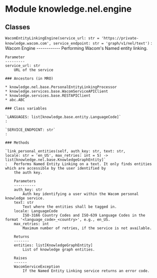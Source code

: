 Module knowledge.nel.engine
===========================

Classes
-------

`WacomEntityLinkingEngine(service_url: str = 'https://private-knowledge.wacom.com', service_endpoint: str = 'graph/v1/nel/text')`
:   Wacom Engine
    ------------
    Performing Wacom's Named entity linking.
    
    Parameter
    ---------
    service_url: str
        URL of the service

    ### Ancestors (in MRO)

    * knowledge.nel.base.PersonalEntityLinkingProcessor
    * knowledge.services.base.WacomServiceAPIClient
    * knowledge.services.base.RESTAPIClient
    * abc.ABC

    ### Class variables

    `LANGUAGES: list[knowledge.base.entity.LanguageCode]`
    :

    `SERVICE_ENDPOINT: str`
    :

    ### Methods

    `link_personal_entities(self, auth_key: str, text: str, locale: str = 'en_US', max_retries: int = 5) ‑> list[knowledge.nel.base.KnowledgeGraphEntity]`
    :   Performs Named Entity Linking on a text. It only finds entities which are accessible by the user identified by
        the auth key.
        
        Parameters
        ----------
        auth_key: str
            Auth key identifying a user within the Wacom personal knowledge service.
        text: str
            Text where the entities shall be tagged in.
        locale: LanguageCode
            ISO-3166 Country Codes and ISO-639 Language Codes in the format '<language_code>_<country>', e.g., en_US.
        max_retries: int
            Maximum number of retries, if the service is not available.
        
        Returns
        -------
        entities: list[KnowledgeGraphEntity]
            List of knowledge graph entities.
        
        Raises
        ------
        WacomServiceException
            If the Named Entity Linking service returns an error code.